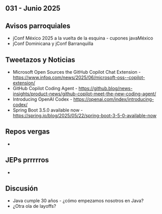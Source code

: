 031 - Junio 2025
--

## Avisos parroquiales
* jConf México 2025 a la vuelta de la esquina - cupones javaMéxico
* jConf Dominicana y jConf Barranquilla

## Tweetazos y Noticias
* Microsoft Open Sources the GitHub Copilot Chat Extension - https://www.infoq.com/news/2025/06/microsoft-oss--copilot-extension/
* GitHub Copilot Coding Agent - https://github.blog/news-insights/product-news/github-copilot-meet-the-new-coding-agent/
* Introducing OpenAI Codex - https://openai.com/index/introducing-codex/
* Spring Boot 3.5.0 available now - https://spring.io/blog/2025/05/22/spring-boot-3-5-0-available-now
## Repos vergas

*

## JEPs prrrrros

*

## Discusión
* Java cumple 30 años - ¿cómo empezamos nosotros en Java?
* ¿Otra ola de layoffs?
